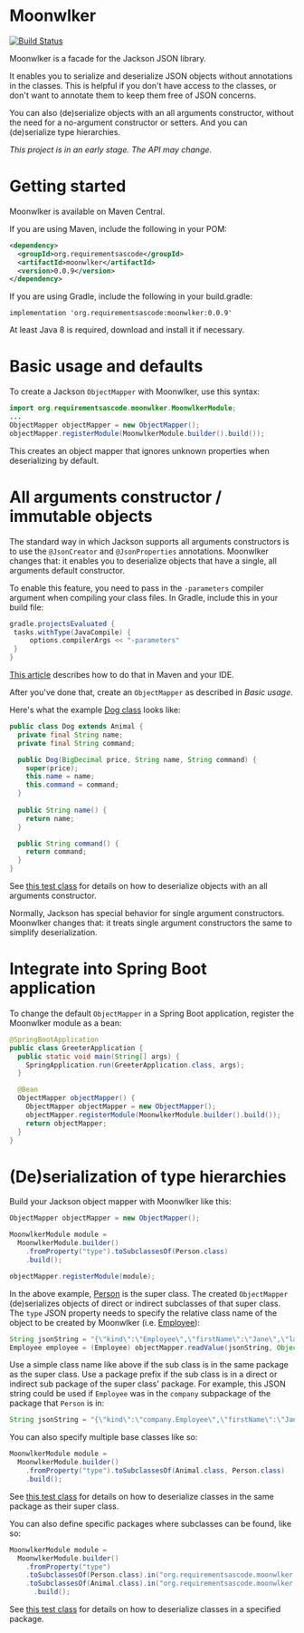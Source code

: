 # Moonwlker
[![Build Status](https://travis-ci.org/bertilmuth/moonwlker.svg?branch=master)](https://travis-ci.org/bertilmuth/moonwlker)

Moonwlker is a facade for the Jackson JSON library.

It enables you to serialize and deserialize JSON objects without annotations in the classes.
This is helpful if you don't have access to the classes, or don't want to annotate them to keep them free of JSON concerns.

You can also (de)serialize objects with an all arguments constructor, without the need for a no-argument constructor or setters.
And you can (de)serialize type hierarchies.

*This project is in an early stage. The API may change.*

# Getting started
Moonwlker is available on Maven Central.

If you are using Maven, include the following in your POM:

``` xml
<dependency>
  <groupId>org.requirementsascode</groupId>
  <artifactId>moonwlker</artifactId>
  <version>0.0.9</version>
</dependency>
```

If you are using Gradle, include the following in your build.gradle:

```
implementation 'org.requirementsascode:moonwlker:0.0.9'
```

At least Java 8 is required, download and install it if necessary.

# Basic usage and defaults
To create a Jackson `ObjectMapper` with Moonwlker, use this syntax:

``` java
import org.requirementsascode.moonwlker.MoonwlkerModule;
...
ObjectMapper objectMapper = new ObjectMapper();
objectMapper.registerModule(MoonwlkerModule.builder().build());
```
This creates an object mapper that ignores unknown properties when deserializing by default.

# All arguments constructor / immutable objects
The standard way in which Jackson supports all arguments constructors is to use the `@JsonCreator` and `@JsonProperties` annotations.
Moonwlker changes that: it enables you to deserialize objects that have a single, all arguments default constructor.

To enable this feature, you need to pass in the `-parameters` compiler argument when compiling your class files.
In Gradle, include this in your build file:

``` Groovy
gradle.projectsEvaluated {
 tasks.withType(JavaCompile) {
     options.compilerArgs << "-parameters"
 }
}
```

[This article](https://www.concretepage.com/java/jdk-8/java-8-reflection-access-to-parameter-names-of-method-and-constructor-with-maven-gradle-and-eclipse-using-parameters-compiler-argument#compiler-argument) describes how to do that in Maven and your IDE.

After you've done that, create an `ObjectMapper` as described in *Basic usage*.

Here's what the example [Dog class](https://github.com/bertilmuth/moonwlker/blob/master/src/test/java/org/requirementsascode/moonwlker/testobject/animal/Dog.java) looks like:

``` java
public class Dog extends Animal {
  private final String name;
  private final String command;

  public Dog(BigDecimal price, String name, String command) {
    super(price);
    this.name = name;
    this.command = command;
  }
  
  public String name() {
    return name;
  }

  public String command() {
    return command;
  }
}
```

See [this test class](https://github.com/bertilmuth/moonwlker/blob/master/src/test/java/org/requirementsascode/moonwlker/GeneralTest.java) for details on how to deserialize objects with an all arguments constructor.

Normally, Jackson has special behavior for single argument constructors.
Moonwlker changes that: it treats single argument constructors the same to simplify deserialization.

# Integrate into Spring Boot application

To change the default `ObjectMapper` in a Spring Boot application, register the Moonwlker module as a bean:

``` java
@SpringBootApplication
public class GreeterApplication {
  public static void main(String[] args) {
    SpringApplication.run(GreeterApplication.class, args);
  }

  @Bean
  ObjectMapper objectMapper() {
    ObjectMapper objectMapper = new ObjectMapper();
    objectMapper.registerModule(MoonwlkerModule.builder().build());    
    return objectMapper;
  } 
}
```

# (De)serialization of type hierarchies
Build your Jackson object mapper with Moonwlker like this:

``` java
ObjectMapper objectMapper = new ObjectMapper();

MoonwlkerModule module =
  MoonwlkerModule.builder()
    .fromProperty("type").toSubclassesOf(Person.class)
    .build();

objectMapper.registerModule(module);
```

In the above example, [Person](https://github.com/bertilmuth/moonwlker/blob/master/src/test/java/org/requirementsascode/moonwlker/testobject/person/Person.java) is the super class.
The created `ObjectMapper` (de)serializes objects of direct or indirect subclasses of that super class.
The `type` JSON property needs to specify the relative class name of the object to be created by Moonwlker (i.e. [Employee](https://github.com/bertilmuth/moonwlker/blob/master/src/test/java/org/requirementsascode/moonwlker/testobject/person/Employee.java)):

``` java
String jsonString = "{\"kind\":\"Employee\",\"firstName\":\"Jane\",\"lastName\":\"Doe\",\"month\":\"OCTOBER\",\"employeeNumber\":\"EMP-2020\"}";
Employee employee = (Employee) objectMapper.readValue(jsonString, Object.class);
```
Use a simple class name like above if the sub class is in the same package as the super class.
Use a package prefix if the sub class is in a direct or indirect sub package of the super class' package. 
For example, this JSON string could be used if `Employee` was in the `company` subpackage of the package that `Person` is in:

``` java
String jsonString = "{\"kind\":\"company.Employee\",\"firstName\":\"Jane\",\"lastName\":\"Doe\",\"month\":\"OCTOBER\",\"employeeNumber\":\"EMP-2020\"}";
```

You can also specify multiple base classes like so:

``` java
MoonwlkerModule module =
  MoonwlkerModule.builder()
    .fromProperty("type").toSubclassesOf(Animal.class, Person.class)
    .build();
```

See [this test class](https://github.com/bertilmuth/moonwlker/blob/master/src/test/java/org/requirementsascode/moonwlker/SubclassInSamePackageTest.java) for details on how to deserialize classes in the same package as their super class.

You can also define specific packages where subclasses can be found, like so:

``` java
MoonwlkerModule module = 
  MoonwlkerModule.builder()
    .fromProperty("type") 
    .toSubclassesOf(Person.class).in("org.requirementsascode.moonwlker.testobject.person")
    .toSubclassesOf(Animal.class).in("org.requirementsascode.moonwlker.testobject.animal")
      .build();
```

See [this test class](https://github.com/bertilmuth/moonwlker/blob/master/src/test/java/org/requirementsascode/moonwlker/SubclassInSpecifiedPackageTest.java) for details on how to deserialize classes in a specified package.
